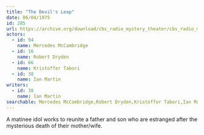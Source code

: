 ```yaml
---
title: "The Devil's Leap"
date: 06/04/1975
id: 285
url: https://archive.org/download/cbs_radio_mystery_theater/cbs_radio_mystery_theater-0251-0300.zip/cbs_radio_mystery_theater-0251-0300%2Fcbsrmt_0285_devils_leap.mp3
actors:  
  - id: 94
    name: Mercedes McCambridge  
  - id: 16
    name: Robert Dryden  
  - id: 66
    name: Kristoffer Tabori  
  - id: 38
    name: Ian Martin
writers:  
  - id: 38
    name: Ian Martin
searchable: Mercedes McCambridge,Robert Dryden,Kristoffer Tabori,Ian Martin Ian Martin
---
```

A matinee idol works to reunite a father and son who are estranged after the mysterious death of their mother/wife.